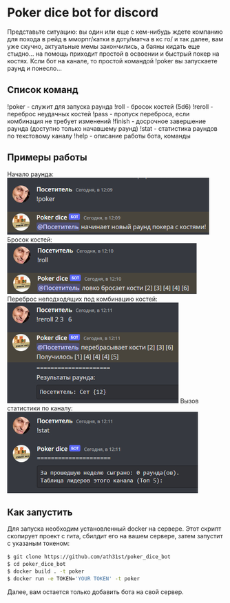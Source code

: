 # Poker dice bot for discord

Представьте ситуацию: вы один или еще с кем-нибудь ждете компанию для похода в рейд в мморпг/катки в доту/матча в кс го/
и так далее, вам уже скучно, актуальные мемы закончились, а баяны кидать еще стыдно... на помощь приходит простой в освоении 
и быстрый покер на костях. Ксли бот на канале, то простой командой !poker вы запускаете раунд и понесло...

## Список команд

!poker - служит для запуска раунда
!roll - бросок костей (5d6)
!reroll - переброс неудачных костей
!pass - пропуск переброса, если комбинация не требует изменений
!finish - досрочное завершение раунда (доступно только начавшему раунд)
!stat - статистика раундов по текстовому каналу
!help - описание работы бота, команды

## Примеры работы

Начало раунда:</b>
![image info](images/!poker.jpg)</b>
Бросок костей:</b>
![image info](images/!roll.jpg)</b>
Переброс неподходящих под комбинацию костей:</b>
![image info](images/!reroll.jpg)</b>
Вызов статистики по каналу:</b>
![image info](images/!stat.jpg)</b>

## Как запустить

Для запуска необходим установленный docker на сервере.
Этот скрипт скопирует проект с гита, сбилдит его на вашем сервере, затем запустит с указаным токеном:

```bash
$ git clone https://github.com/ath31st/poker_dice_bot
$ cd poker_dice_bot
$ docker build . -t poker
$ docker run -e TOKEN='YOUR TOKEN' -t poker
```
Далее, вам остается только добавить бота на свой сервер.